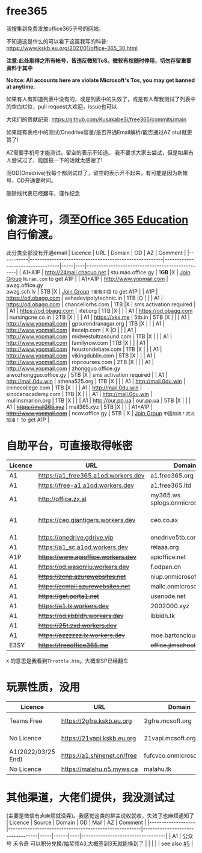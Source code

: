 # free365

我搜集到免费发放office365子号的网站。

不知道这是什么的可以看下这篇我写的科普: https://www.kskb.eu.org/2021/01/office-365_30.html

**注意:此处取得之所有帐号，皆违反微软ToS。微软有权随时停用，切勿存留重要资料于其中**

**Noitce: All accounts here are violate Microsoft's Tos, you may get banned at anytime.**

如果有人有知道列表中没有的，或是列表中的失效了，或是有人帮我测试了列表中的空白栏位，pull request大欢迎，issue也可以

大佬们的贡献纪录: https://github.com/KusakabeSi/free365/commits/main

如果能有表格中的测试(Onedrive容量/是否开通Email解析/能否通过AZ stu)就更赞了!

AZ需要手机号才能测试，留空的表示不知道。
我不要求大家去尝试，但是如果有人尝试过了，能回报一下的话就太感谢了!

而OD(Onedrive)我每个都测试过了，留空的表示开不起来，有可能是因为新帐号，OD开通要时间。

删除线代表已经翻车，谨作纪念

偷渡许可，须至[Office 365 Education](https://products.office.com/en-us/student?tab=students)自行偷渡。
===
此分类全部没有开通email
| Licence   | URL                                                   | Domain                           | OD  | AZ | Comment                                         |
|-----------|-------------------------------------------------------|----------------------------------|-----|----|-------------------------------------------------|
| A1+A1P    | http://24mail.chacuo.net                              | stu.mao.office.gy                | 1**GB** |X   | [Join Group](https://account.activedirectory.windowsazure.com/r/#/joinGroups) ```Nuran.com``` to get A1P           |
| A1+A1P    | http://www.yopmail.com                                | awzg.office.gy<br>awzg.sch.lv    | 5TB |X   | [Join Group](https://account.activedirectory.windowsazure.com/r/#/joinGroups) ```!爱我中国``` to get A1P           |
| A1P       | https://od.obagg.com                                  | ashadevipolytechnic.in           | 1TB |O   |                                                 |
| A1        | https://od.obagg.com                                  | chancellorhs.com                 | 1TB |X   | sms activation required                         |
| A1        | https://od.obagg.com                                  | iitel.org                        | 1TB |X   |                                                 |
| A1        | https://od.obagg.com                                  | nursingcne.co.in                 | 2TB |X   |                                                 |
| A1        | https://xkx.me                                        | 5tb.in                           | 5TB |X   |                                                 |
| A1        | http://www.yopmail.com                                | gpsurendranagar.org              | 1TB |X   |                                                 |
| A1        | http://www.yopmail.com                                | itecelp.com                      | X   |O   |                                                 |
| A1        | http://www.yopmail.com                                | midwestultrasound.com            | 1TB |X   |                                                 |
| A1        | http://www.yopmail.com                                | familyrow.com                    | 1TB |X   |                                                 |
| A1        | http://www.yopmail.com                                | houstondebate.com                | 1TB |X   |                                                 |
| A1        | http://www.yopmail.com                                | vikingdublin.com                 | 5TB |X   |                                                 |
| A1        | http://www.yopmail.com                                | ropcourses.com                   | 2TB |X   |                                                 |
| A1        | http://www.yopmail.com                                | zhongguo.office.gy<br>aiwozhongguo.office.gy | 5TB |X   | sms activation required             |
| A1        | http://mail.0du.win                                   | athena525.org                    | 1TB |X   |                                                 |
| A1        | http://mail.0du.win                                   | cninecollege.com                 | 1TB |X   |                                                 |
| A1        | http://mail.0du.win                                   | sinocanacademy.com               | 1TB |X   |                                                 |
| A1        | http://mail.0du.win                                   | mullinsmarion.org                | 1TB |X   |                                                 |
| A1        | http://our.pp.ua                                      | our.pp.ua                        | 5TB |X   |                                                 |
| A1        | ~~https://mail365.xyz~~                               | mail365.xyz                      | 5TB |X   |                                                 |
| A1+A1P    | ~~http://www.yopmail.com~~                            | ncov.office.gy                   | 5TB | X  | [Join Group](https://account.activedirectory.windowsazure.com/r/#/joinGroups) ```中国加油！武汉加油！``` to get A1P  |


自助平台，可直接取得帐密
===

| Licence           | URL                                                   | Domain                           | OD  | Mail | AZ | Comment                           |
|-------------------|-------------------------------------------------------|----------------------------------|-----|------|----|-----------------------------------|
| A1                | https://a1_free365.a1od.workers.dev                   | a1.free365.org                   | 5TB | X    | X  |                                   |
| A1                | https://free-a1.a1od.workers.dev                      | a1.free365.ltd                   | 5TB | X    | X  |                                   |
| A1                | http://office.zx.al                                   | my365.ws<br>splogs.onmicrosoft.com | 5TB | O    | X  |                                   |
| A1                | https://ceo.qiantigers.workers.dev                    | ceo.co.ax                        | 5TB | X    | X  | sms activation required           |
| A1                | https://onedrive.gdrive.vip                           | onedrive5tb.com                  | X   | O    | X  |                                   |
| A1                | https://a1_sc.a1od.workers.dev                        | relaaa.org                       | X   | X    | X  |                                   |
| A1P               | ~~https://www.apioffice.workers.dev~~                 | apioffice.net                    | 5TB | X    | X  |                                   |
| A1                | ~~https://od.wasonliu.workers.dev~~                   | f.odpan.cn                       | 5TB | X    | X  |                                   |
| A1                | ~~https://zcnp.azurewebsites.net~~                    | niup.onmicrosoft.com             | X   | O    | X  |                                   |
| A1                | ~~https://zcmail.azurewebsites.net~~                  | mailc.onmicrosoft.com            | X   | O    | X  |                                   |
| A1                | ~~https://get.porta1.net~~                            | usenode.net                      | 1TB | X    | X  |                                   |
| A1                | ~~https://a1.lx.workers.dev~~                         | 2002000.xyz                      | 5TB | X    | X  |                                   |
| A1                | ~~https://od.kbbldh.workers.dev~~                     | lbbldh.tk                        | 5TB | X    | X  |                                   |
| A1                | ~~https://25t.zxd.workers.dev~~                       |                                  | 5TB | X    | X  |                                   |
| A1                | ~~https://azzzzzz.lx.workers.dev~~                    | moe.bartonclough.co.uk           | 1TB | X    | X  |                                   |
| E3SY              | ~~https://freeoffice365.me~~                          | ~~office.jimschool.org~~         | 5TB | X    | X  |                                   |

```X``` 的意思是我看到```Throttle.htm```。大概率SP已经翻车


玩票性质，没用
===

| Licence           | URL                                                   | Domain                           | OD  | Mail | AZ | Comment                           |
|-------------------|-------------------------------------------------------|----------------------------------|-----|------|----|-----------------------------------|
| Teams Free        | https://2gfre.kskb.eu.org                             | 2gfre.mcsoft.org                 | 2GB | X    | X  | [Detailed Information](https://www.kskb.eu.org/2021/02/teams.html)      |
| No Licence        | https://21vapi.kskb.eu.org                            | 21vapi.mcsoft.org                | X   | X    | X  | [Detailed Information](https://www.kskb.eu.org/2021/04/21vianet-office365.html)      |
| A1(2022/03/25 End)| https://a1.shinenet.cn/free                           | fufcvco.onmicrosoft.com          | 5TB | X    | X  | [Detailed Information](https://www.shinenet.cn/archives/176.html)       |
| No Licence        | https://malahu.n5.myws.ca                             | malahu.tk                        | X   | X    | X  |                                   |

其他渠道，大佬们提供，我没测试过
===
(主要是微信有点麻烦就没弄)。我感觉这类的群主说收就收，失效了也麻烦通知了
| Licence           | Source                                                | Domain                           | OD  | Mail | AZ | Comment                           |
|-------------------|-------------------------------------------------------|----------------------------------|-----|------|----|-----------------------------------|
| A1                | 公众号 禾令奇 可以积分兑换/抽奖领A3,大概签到3天就能换到了  |                                  |     |      |    | see also [#5](/../../issues/5)    |
